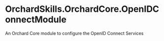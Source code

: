 # OrchardSkills.OrchardCore.OpenIDConnectModule
An Orchard Core module to configure the OpenID Connect Services
